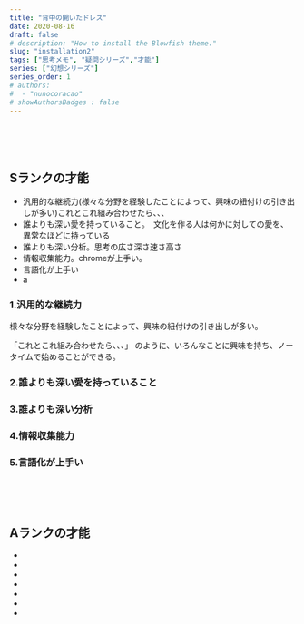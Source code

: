 ```yaml
---
title: "背中の開いたドレス"
date: 2020-08-16
draft: false
# description: "How to install the Blowfish theme."
slug: "installation2"
tags: ["思考メモ", "疑問シリーズ","才能"]
series: ["幻想シリーズ"]
series_order: 1
# authors:
#  - "nunocoracao"
# showAuthorsBadges : false 
---
```






<br><br><br>
## Sランクの才能


- 汎用的な継続力(様々な分野を経験したことによって、興味の紐付けの引き出しが多い)これとこれ組み合わせたら、、、
- 誰よりも深い愛を持っていること。　文化を作る人は何かに対しての愛を、異常なほどに持っている
- 誰よりも深い分析。思考の広さ深さ速さ高さ
- 情報収集能力。chromeが上手い。
- 言語化が上手い
- a


### 1.汎用的な継続力
様々な分野を経験したことによって、興味の紐付けの引き出しが多い。

「これとこれ組み合わせたら、、、」
のように、いろんなことに興味を持ち、ノータイムで始めることができる。




### 2.誰よりも深い愛を持っていること

### 3.誰よりも深い分析

### 4.情報収集能力

### 5.言語化が上手い


<br><br><br>
## Aランクの才能

- 
- 
- 
- 
- 
- 
- 







